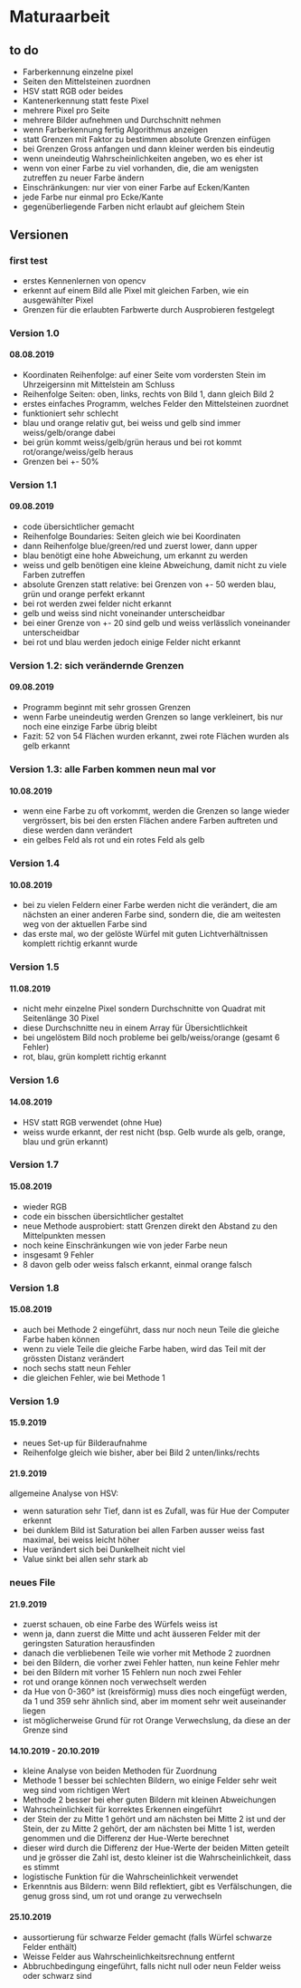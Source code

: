# Maturaarbeit

## to do
* Farberkennung einzelne pixel
* Seiten den Mittelsteinen zuordnen
* HSV statt RGB oder beides
* Kantenerkennung statt feste Pixel
* mehrere Pixel pro Seite
* mehrere Bilder aufnehmen und Durchschnitt nehmen
* wenn Farberkennung fertig Algorithmus anzeigen
* statt Grenzen mit Faktor zu bestimmen absolute Grenzen einfügen
* bei Grenzen Gross anfangen und dann kleiner werden bis eindeutig
* wenn uneindeutig Wahrscheinlichkeiten angeben, wo es eher ist
* wenn von einer Farbe zu viel vorhanden, die, die am wenigsten zutreffen zu neuer Farbe ändern
* Einschränkungen: nur vier von einer Farbe auf Ecken/Kanten
* jede Farbe nur einmal pro Ecke/Kante
* gegenüberliegende Farben nicht erlaubt auf gleichem Stein

## Versionen

### first test

* erstes Kennenlernen von opencv
* erkennt auf einem Bild alle Pixel mit gleichen Farben, wie ein ausgewählter Pixel
* Grenzen für die erlaubten Farbwerte durch Ausprobieren festgelegt

### Version 1.0

#### 08.08.2019

* Koordinaten Reihenfolge: auf einer Seite vom vordersten Stein im Uhrzeigersinn mit Mittelstein am Schluss
* Reihenfolge Seiten: oben, links, rechts von Bild 1, dann gleich Bild 2
* erstes einfaches Programm, welches Felder den Mittelsteinen zuordnet
* funktioniert sehr schlecht
* blau und orange relativ gut, bei weiss und gelb sind immer weiss/gelb/orange dabei
* bei grün kommt weiss/gelb/grün heraus und bei rot kommt rot/orange/weiss/gelb heraus
* Grenzen bei +- 50%

### Version 1.1

#### 09.08.2019

* code übersichtlicher gemacht
* Reihenfolge Boundaries: Seiten gleich wie bei Koordinaten
* dann Reihenfolge blue/green/red und zuerst lower, dann upper
* blau benötigt eine hohe Abweichung, um erkannt zu werden
* weiss und gelb benötigen eine kleine Abweichung, damit nicht zu viele Farben zutreffen
* absolute Grenzen statt relative: bei Grenzen von +- 50 werden blau, grün und orange perfekt erkannt
* bei rot werden zwei felder nicht erkannt
* gelb und weiss sind nicht voneinander unterscheidbar
* bei einer Grenze von +- 20 sind gelb und weiss verlässlich voneinander unterscheidbar
* bei rot und blau werden jedoch einige Felder nicht erkannt

### Version 1.2: sich verändernde Grenzen

#### 09.08.2019

* Programm beginnt mit sehr grossen Grenzen
* wenn Farbe uneindeutig werden Grenzen so lange verkleinert, bis nur noch eine einzige Farbe übrig bleibt
* Fazit: 52 von 54 Flächen wurden erkannt, zwei rote Flächen wurden als gelb erkannt

### Version 1.3: alle Farben kommen neun mal vor

#### 10.08.2019

* wenn eine Farbe zu oft vorkommt, werden die Grenzen so lange wieder vergrössert, bis bei den ersten Flächen andere Farben auftreten und diese werden dann verändert
* ein gelbes Feld als rot und ein rotes Feld als gelb

### Version 1.4

#### 10.08.2019

* bei zu vielen Feldern einer Farbe werden nicht die verändert, die am nächsten an einer anderen Farbe sind, sondern die, die am weitesten weg von der aktuellen Farbe sind
* das erste mal, wo der gelöste Würfel mit guten Lichtverhältnissen komplett richtig erkannt wurde

### Version 1.5

#### 11.08.2019

* nicht mehr einzelne Pixel sondern Durchschnitte von Quadrat mit Seitenlänge 30 Pixel
* diese Durchschnitte neu in einem Array für Übersichtlichkeit
* bei ungelöstem Bild noch probleme bei gelb/weiss/orange (gesamt 6 Fehler)
* rot, blau, grün komplett richtig erkannt

### Version 1.6

#### 14.08.2019

* HSV statt RGB verwendet (ohne Hue)
* weiss wurde erkannt, der rest nicht (bsp. Gelb wurde als gelb, orange, blau und grün erkannt)

### Version 1.7

#### 15.08.2019

* wieder RGB
* code ein bisschen übersichtlicher gestaltet
* neue Methode ausprobiert: statt Grenzen direkt den Abstand zu den Mittelpunkten messen
* noch keine Einschränkungen wie von jeder Farbe neun
* insgesamt 9 Fehler
* 8 davon gelb oder weiss falsch erkannt, einmal orange falsch

### Version 1.8

#### 15.08.2019

* auch bei Methode 2 eingeführt, dass nur noch neun Teile die gleiche Farbe haben können
* wenn zu viele Teile die gleiche Farbe haben, wird das Teil mit der grössten Distanz verändert
* noch sechs statt neun Fehler
* die gleichen Fehler, wie bei Methode 1

### Version 1.9

#### 15.9.2019

* neues Set-up für Bilderaufnahme
* Reihenfolge gleich wie bisher, aber bei Bild 2 unten/links/rechts


#### 21.9.2019
allgemeine Analyse von HSV:
* wenn saturation sehr Tief, dann ist es Zufall, was für Hue der Computer erkennt
* bei dunklem Bild ist Saturation bei allen Farben ausser weiss fast maximal, bei weiss leicht höher
* Hue verändert sich bei Dunkelheit nicht viel
* Value sinkt bei allen sehr stark ab

### neues File

#### 21.9.2019

* zuerst schauen, ob eine Farbe des Würfels weiss ist
* wenn ja, dann zuerst die Mitte und acht äusseren Felder mit der geringsten Saturation herausfinden
* danach die verbliebenen Teile wie vorher mit Methode 2 zuordnen
* bei den Bildern, die vorher zwei Fehler hatten, nun keine Fehler mehr
* bei den Bildern mit vorher 15 Fehlern nun noch zwei Fehler
* rot und orange können noch verwechselt werden
* da Hue von 0-360° ist (kreisförmig) muss dies noch eingefügt werden, da 1 und 359 sehr ähnlich sind, aber im moment sehr weit auseinander liegen
* ist möglicherweise Grund für rot Orange Verwechslung, da diese an der Grenze sind

#### 14.10.2019 - 20.10.2019
* kleine Analyse von beiden Methoden für Zuordnung
* Methode 1 besser bei schlechten Bildern, wo einige Felder sehr weit weg sind vom richtigen Wert
* Methode 2 besser bei eher guten Bildern mit kleinen Abweichungen
* Wahrscheinlichkeit für korrektes Erkennen eingeführt
* der Stein der zu Mitte 1 gehört und am nächsten bei Mitte 2 ist und der Stein, der zu Mitte 2 gehört, der am nächsten bei Mitte 1 ist, werden genommen und die Differenz der Hue-Werte berechnet
* dieser wird durch die Differenz der Hue-Werte der beiden Mitten geteilt und je grösser die Zahl ist, desto kleiner ist die Wahrscheinlichkeit, dass es stimmt
* logistische Funktion für die Wahrscheinlichkeit verwendet
* Erkenntnis aus Bildern: wenn Bild reflektiert, gibt es Verfälschungen, die genug gross sind, um rot und orange zu verwechseln

#### 25.10.2019
* aussortierung für schwarze Felder gemacht (falls Würfel schwarze Felder enthält)
* Weisse Felder aus Wahrscheinlichkeitsrechnung entfernt
* Abbruchbedingung eingeführt, falls nicht null oder neun Felder weiss oder schwarz sind
